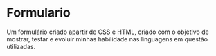 # Formulario
 Um formulário criado apartir de CSS e HTML, criado com o objetivo de mostrar, testar e evoluir minhas habilidade nas linguagens em questão utilizadas.
 
